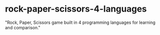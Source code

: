 # rock-paper-scissors-4-languages
"Rock, Paper, Scissors game built in 4 programming languages for learning and comparison."
